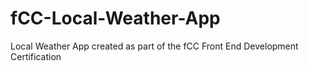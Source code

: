 # fCC-Local-Weather-App
Local Weather App created as part of the fCC Front End Development Certification
